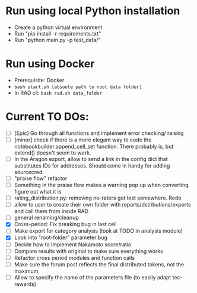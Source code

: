 # Run using local Python installation

- Create a python virtual environment
- Run "pip install -r requirements.txt"
- Run "python main.py -p test_data/"

# Run using Docker

- Prerequisite: Docker
- `bash start.sh [absoute path to root data folder]`
- In RAD cli: `bash rad.sh data_folder`

# Current TO DOs:

- [ ] [Epic] Go through all functions and implement error checking/ raising
- [ ] [minor] check if there is a more elegant way to code the notebookbuilder.append_cell_set function. There probably is, but extend() doesn't seem to work.
- [ ] In the Aragon export, allow to send a link in the config dict that substitutes IDs for addresses. Should come in handy for adding sourcecred
- [ ] "praise flow" refactor
- [ ] Something in the praise flow makes a warning pop up when converting. figure out what it is
- [ ] rating_distribution.py: removing no-raters got lost somewhere. Redo
- [ ] allow to user to create their own folder with reports/dstributions/exports and call them from inside RAD
- [ ] general renaming/cleanup
- [x] Cross-period: Fix breaking bug in last cell
- [ ] Make export for category analysis (look at TODO in analysis module)
- [x] Look into "root-folder" parameter bug
- [ ] Decide how to implement Nakamoto score/ratio
- [ ] Compare results with original to make sure everything works
- [ ] Refactor cross period modules and function calls
- [ ] Make sure the forum post reflects the final distributed tokens, not the maximum
- [ ] Allow to specify the name of the parameters file (to easily adapt tec-rewards)
